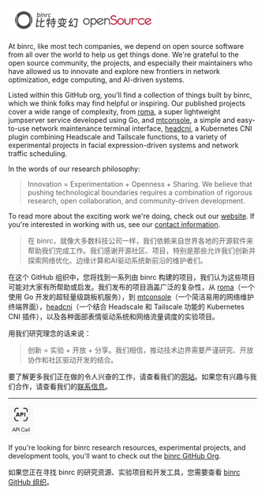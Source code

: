 <img alt="binrc open source logo" src="assets/logo_binrc_long_opensource.jpg" height="45" style="background:#FFF;padding:5px;border-radius:8px;">

At binrc, like most tech companies, we depend on open source software from all over the world to help us get things done. We're grateful to the open source community, the projects, and especially their maintainers who have allowed us to innovate and explore new frontiers in network optimization, edge computing, and AI-driven systems.

Listed within this GitHub org, you'll find a collection of things built by binrc, which we think folks may find helpful or inspiring. Our published projects cover a wide range of complexity, from [roma](https://github.com/binrchq/roma), a super lightweight jumpserver service developed using Go, and [mtconsole](https://github.com/binrchq/mtconsole), a simple and easy-to-use network maintenance terminal interface, [headcni](https://github.com/binrchq/headcni), a Kubernetes CNI plugin combining Headscale and Tailscale functions, to a variety of experimental projects in facial expression-driven systems and network traffic scheduling.

In the words of our research philosophy:

>Innovation = Experimentation + Openness + Sharing. We believe that pushing technological boundaries requires a combination of rigorous research, open collaboration, and community-driven development.

To read more about the exciting work we're doing, check out our [website](https://www.binrc.com). If you're interested in working with us, see our [contact information](mailto:hello@binrc.com).


>在 binrc，就像大多数科技公司一样，我们依赖来自世界各地的开源软件来帮助我们完成工作。我们感谢开源社区、项目，特别是那些允许我们创新并探索网络优化、边缘计算和AI驱动系统新前沿的维护者们。

在这个 GitHub 组织中，您将找到一系列由 binrc 构建的项目，我们认为这些项目可能对大家有所帮助或启发。我们发布的项目涵盖广泛的复杂性，从 [roma](https://github.com/binrchq/roma)（一个使用 Go 开发的超轻量级跳板机服务），到 [mtconsole](https://github.com/binrchq/mtconsole)（一个简洁易用的网络维护终端界面），[headcni](https://github.com/binrchq/headcni)（一个结合 Headscale 和 Tailscale 功能的 Kubernetes CNI 插件），以及各种面部表情驱动系统和网络流量调度的实验项目。

用我们研究理念的话来说：

>创新 = 实验 + 开放 + 分享。我们相信，推动技术边界需要严谨研究、开放协作和社区驱动开发的结合。

要了解更多我们正在做的令人兴奋的工作，请查看我们的[网站](https://www.binrc.com)。如果您有兴趣与我们合作，请查看我们的[联系信息](mailto:hello@binrc.com)。

---

[<img alt="binrc api" src="assets/api.png" height="60" style="border-radius:8px;">](https://github.com/binrcapi)

If you're looking for binrc research resources, experimental projects, and development tools, you'll want to check out the [binrc GitHub Org](https://github.com/binrchq).

如果您正在寻找 binrc 的研究资源、实验项目和开发工具，您需要查看 [binrc GitHub 组织](https://github.com/binrchq)。
